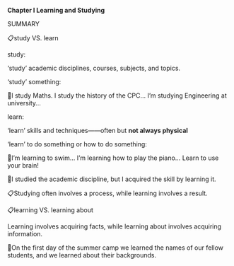 **Chapter I Learning and Studying** 

SUMMARY

📋study VS. learn

study:

‘study’ academic disciplines, courses, subjects, and topics.

‘study’ something:

🌰I study Maths. I study the history of the CPC… I’m studying Engineering at university…

learn:

‘learn’ skills and techniques——often but **not always physical**

‘learn’ to do something or how to do something:

🌰I’m learning to swim… I’m learning how to play the piano… Learn to use your brain!

🌰I studied the academic discipline, but I acquired the skill by learning it.

📋Studying often involves a process, while learning involves a result.

📋learning VS. learning about

Learning involves acquiring facts, while learning about involves acquiring information.

🌰On the first day of the summer camp we learned the names of our fellow students, and we learned about their backgrounds.